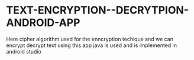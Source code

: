 # TEXT-ENCRYPTION--DECRYTPION-ANDROID-APP
Here cipher algorithm used for the enncryption techique and we can  encrypt decrypt text using this app
java is used and is implemented in android studio
